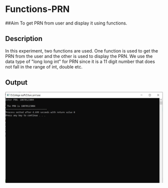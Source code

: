 # Functions-PRN
##Aim
To get PRN from user and display it using functions.
## Description
In this experiment, two functions are used. One function is used to get the PRN from the user and the other is used to display the PRN. We use the data type of "long long int" for PRN since it is a 11 digit number that does not fall in the range of int, double etc. 
## Output
![alt text](https://github.com/aashnamidha/Functions-PRN/blob/master/prn1.jpg "Prn with functions")
